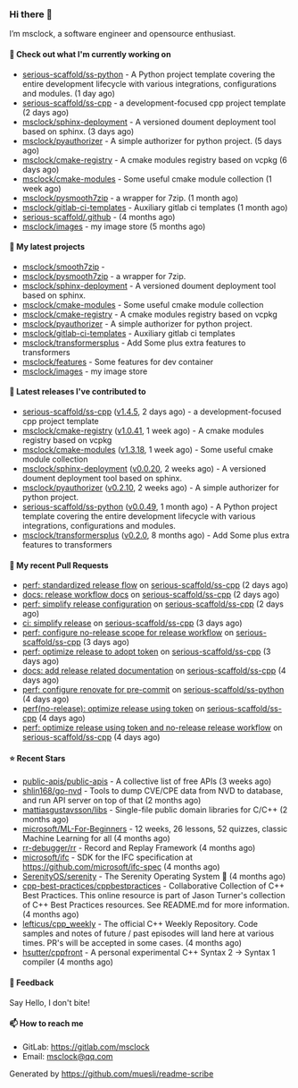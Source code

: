 ### Hi there 👋

I’m msclock, a software engineer and opensource enthusiast.

#### 👷 Check out what I'm currently working on

- [serious-scaffold/ss-python](https://github.com/serious-scaffold/ss-python) - A Python project template covering the entire development lifecycle with various integrations, configurations and modules. (1 day ago)
- [serious-scaffold/ss-cpp](https://github.com/serious-scaffold/ss-cpp) - a development-focused cpp project template (2 days ago)
- [msclock/sphinx-deployment](https://github.com/msclock/sphinx-deployment) - A versioned doument deployment tool based on sphinx. (3 days ago)
- [msclock/pyauthorizer](https://github.com/msclock/pyauthorizer) - A simple authorizer for python project. (5 days ago)
- [msclock/cmake-registry](https://github.com/msclock/cmake-registry) - A cmake modules registry based on vcpkg (6 days ago)
- [msclock/cmake-modules](https://github.com/msclock/cmake-modules) - Some useful cmake module collection (1 week ago)
- [msclock/pysmooth7zip](https://github.com/msclock/pysmooth7zip) - a wrapper for 7zip. (1 month ago)
- [msclock/gitlab-ci-templates](https://github.com/msclock/gitlab-ci-templates) - Auxiliary gitlab ci templates (1 month ago)
- [serious-scaffold/.github](https://github.com/serious-scaffold/.github) -  (4 months ago)
- [msclock/images](https://github.com/msclock/images) - my image store (5 months ago)

#### 🌱 My latest projects

- [msclock/smooth7zip](https://github.com/msclock/smooth7zip) - 
- [msclock/pysmooth7zip](https://github.com/msclock/pysmooth7zip) - a wrapper for 7zip.
- [msclock/sphinx-deployment](https://github.com/msclock/sphinx-deployment) - A versioned doument deployment tool based on sphinx.
- [msclock/cmake-modules](https://github.com/msclock/cmake-modules) - Some useful cmake module collection
- [msclock/cmake-registry](https://github.com/msclock/cmake-registry) - A cmake modules registry based on vcpkg
- [msclock/pyauthorizer](https://github.com/msclock/pyauthorizer) - A simple authorizer for python project.
- [msclock/gitlab-ci-templates](https://github.com/msclock/gitlab-ci-templates) - Auxiliary gitlab ci templates
- [msclock/transformersplus](https://github.com/msclock/transformersplus) - Add Some plus extra features to transformers
- [msclock/features](https://github.com/msclock/features) - Some features for dev container
- [msclock/images](https://github.com/msclock/images) - my image store

#### 🔭 Latest releases I've contributed to

- [serious-scaffold/ss-cpp](https://github.com/serious-scaffold/ss-cpp) ([v1.4.5](https://github.com/serious-scaffold/ss-cpp/releases/tag/v1.4.5), 2 days ago) - a development-focused cpp project template
- [msclock/cmake-registry](https://github.com/msclock/cmake-registry) ([v1.0.41](https://github.com/msclock/cmake-registry/releases/tag/v1.0.41), 1 week ago) - A cmake modules registry based on vcpkg
- [msclock/cmake-modules](https://github.com/msclock/cmake-modules) ([v1.3.18](https://github.com/msclock/cmake-modules/releases/tag/v1.3.18), 1 week ago) - Some useful cmake module collection
- [msclock/sphinx-deployment](https://github.com/msclock/sphinx-deployment) ([v0.0.20](https://github.com/msclock/sphinx-deployment/releases/tag/v0.0.20), 2 weeks ago) - A versioned doument deployment tool based on sphinx.
- [msclock/pyauthorizer](https://github.com/msclock/pyauthorizer) ([v0.2.10](https://github.com/msclock/pyauthorizer/releases/tag/v0.2.10), 2 weeks ago) - A simple authorizer for python project.
- [serious-scaffold/ss-python](https://github.com/serious-scaffold/ss-python) ([v0.0.49](https://github.com/serious-scaffold/ss-python/releases/tag/v0.0.49), 1 month ago) - A Python project template covering the entire development lifecycle with various integrations, configurations and modules.
- [msclock/transformersplus](https://github.com/msclock/transformersplus) ([v0.2.0](https://github.com/msclock/transformersplus/releases/tag/v0.2.0), 8 months ago) - Add Some plus extra features to transformers

#### 🔨 My recent Pull Requests

- [perf: standardized release flow](https://github.com/serious-scaffold/ss-cpp/pull/107) on [serious-scaffold/ss-cpp](https://github.com/serious-scaffold/ss-cpp) (2 days ago)
- [docs: release workflow docs](https://github.com/serious-scaffold/ss-cpp/pull/106) on [serious-scaffold/ss-cpp](https://github.com/serious-scaffold/ss-cpp) (2 days ago)
- [perf: simplify release configuration](https://github.com/serious-scaffold/ss-cpp/pull/105) on [serious-scaffold/ss-cpp](https://github.com/serious-scaffold/ss-cpp) (2 days ago)
- [ci: simplify release](https://github.com/serious-scaffold/ss-cpp/pull/104) on [serious-scaffold/ss-cpp](https://github.com/serious-scaffold/ss-cpp) (3 days ago)
- [perf: configure no-release scope for release workflow](https://github.com/serious-scaffold/ss-cpp/pull/103) on [serious-scaffold/ss-cpp](https://github.com/serious-scaffold/ss-cpp) (3 days ago)
- [perf: optimize release to adopt token](https://github.com/serious-scaffold/ss-cpp/pull/102) on [serious-scaffold/ss-cpp](https://github.com/serious-scaffold/ss-cpp) (3 days ago)
- [docs: add release related documentation](https://github.com/serious-scaffold/ss-cpp/pull/100) on [serious-scaffold/ss-cpp](https://github.com/serious-scaffold/ss-cpp) (4 days ago)
- [perf: configure renovate for pre-commit](https://github.com/serious-scaffold/ss-python/pull/419) on [serious-scaffold/ss-python](https://github.com/serious-scaffold/ss-python) (4 days ago)
- [perf(no-release): optimize release using token](https://github.com/serious-scaffold/ss-cpp/pull/98) on [serious-scaffold/ss-cpp](https://github.com/serious-scaffold/ss-cpp) (4 days ago)
- [perf: optimize release using token and no-release release workflow](https://github.com/serious-scaffold/ss-cpp/pull/97) on [serious-scaffold/ss-cpp](https://github.com/serious-scaffold/ss-cpp) (4 days ago)

#### ⭐ Recent Stars

- [public-apis/public-apis](https://github.com/public-apis/public-apis) - A collective list of free APIs (3 weeks ago)
- [shlin168/go-nvd](https://github.com/shlin168/go-nvd) - Tools to dump CVE/CPE data from NVD to database, and run API server on top of that (2 months ago)
- [mattiasgustavsson/libs](https://github.com/mattiasgustavsson/libs) - Single-file public domain libraries for C/C&#43;&#43; (2 months ago)
- [microsoft/ML-For-Beginners](https://github.com/microsoft/ML-For-Beginners) - 12 weeks, 26 lessons, 52 quizzes, classic Machine Learning for all (4 months ago)
- [rr-debugger/rr](https://github.com/rr-debugger/rr) - Record and Replay Framework (4 months ago)
- [microsoft/ifc](https://github.com/microsoft/ifc) - SDK for the IFC specification at https://github.com/microsoft/ifc-spec (4 months ago)
- [SerenityOS/serenity](https://github.com/SerenityOS/serenity) - The Serenity Operating System 🐞 (4 months ago)
- [cpp-best-practices/cppbestpractices](https://github.com/cpp-best-practices/cppbestpractices) - Collaborative Collection of C&#43;&#43; Best Practices. This online resource is part of Jason Turner&#39;s collection of C&#43;&#43; Best Practices resources. See README.md for more information. (4 months ago)
- [lefticus/cpp_weekly](https://github.com/lefticus/cpp_weekly) - The official C&#43;&#43; Weekly Repository. Code samples and notes of future / past episodes will land here at various times. PR&#39;s will be accepted in some cases. (4 months ago)
- [hsutter/cppfront](https://github.com/hsutter/cppfront) - A personal experimental C&#43;&#43; Syntax 2 -&gt; Syntax 1 compiler (4 months ago)

#### 💬 Feedback

Say Hello, I don't bite!

#### 📫 How to reach me

- GitLab: https://gitlab.com/msclock
- Email: msclock@qq.com

Generated by https://github.com/muesli/readme-scribe
